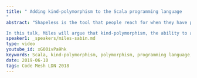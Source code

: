 ```yaml
---
title: " Adding kind-polymorphism to the Scala programming language
"
abstract: "Shapeless is the tool that people reach for when they have problems involving abstraction over data types of different shapes and sizes. But suppose we wanted to support this sort of data type generic programming directly in Scala? What sort of primitive mechanisms would we choose?

In this talk, Miles will argue that kind-polymorphism, the ability to abstract over type constructors of any arity, is one we should give serious consideration to. I will demonstrate a prototype implementation in the Typelevel compiler and show how it can be used to dramatically simplify generic programming in Scala."
speaker1: _speakers/miles-sabin.md
type: video
youtube_id: xG00ivPa9hk
keywords: Scala, kind-polymorphism, polymorphism, programming language, Miles Sabin,
date: 2019-06-10
tags: Code Mesh LDN 2018
---
```


